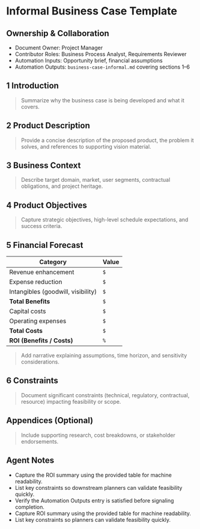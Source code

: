 # Informal Business Case Template

## Ownership & Collaboration

- Document Owner: Project Manager
- Contributor Roles: Business Process Analyst, Requirements Reviewer
- Automation Inputs: Opportunity brief, financial assumptions
- Automation Outputs: `business-case-informal.md` covering sections 1–6

## 1 Introduction

> Summarize why the business case is being developed and what it covers.

## 2 Product Description

> Provide a concise description of the proposed product, the problem it solves, and references to supporting vision
> material.

## 3 Business Context

> Describe target domain, market, user segments, contractual obligations, and project heritage.

## 4 Product Objectives

> Capture strategic objectives, high-level schedule expectations, and success criteria.

## 5 Financial Forecast

| Category | Value |
| --- | --- |
| Revenue enhancement | `$` |
| Expense reduction | `$` |
| Intangibles (goodwill, visibility) | `$` |
| **Total Benefits** | `$` |
| Capital costs | `$` |
| Operating expenses | `$` |
| **Total Costs** | `$` |
| **ROI (Benefits / Costs)** | `%` |

> Add narrative explaining assumptions, time horizon, and sensitivity considerations.

## 6 Constraints

> Document significant constraints (technical, regulatory, contractual, resource) impacting feasibility or scope.

## Appendices (Optional)

> Include supporting research, cost breakdowns, or stakeholder endorsements.

## Agent Notes

- Capture the ROI summary using the provided table for machine readability.
- List key constraints so downstream planners can validate feasibility quickly.
- Verify the Automation Outputs entry is satisfied before signaling completion.
- Capture ROI summary using the provided table for machine readability.
- List key constraints so planners can validate feasibility quickly.
